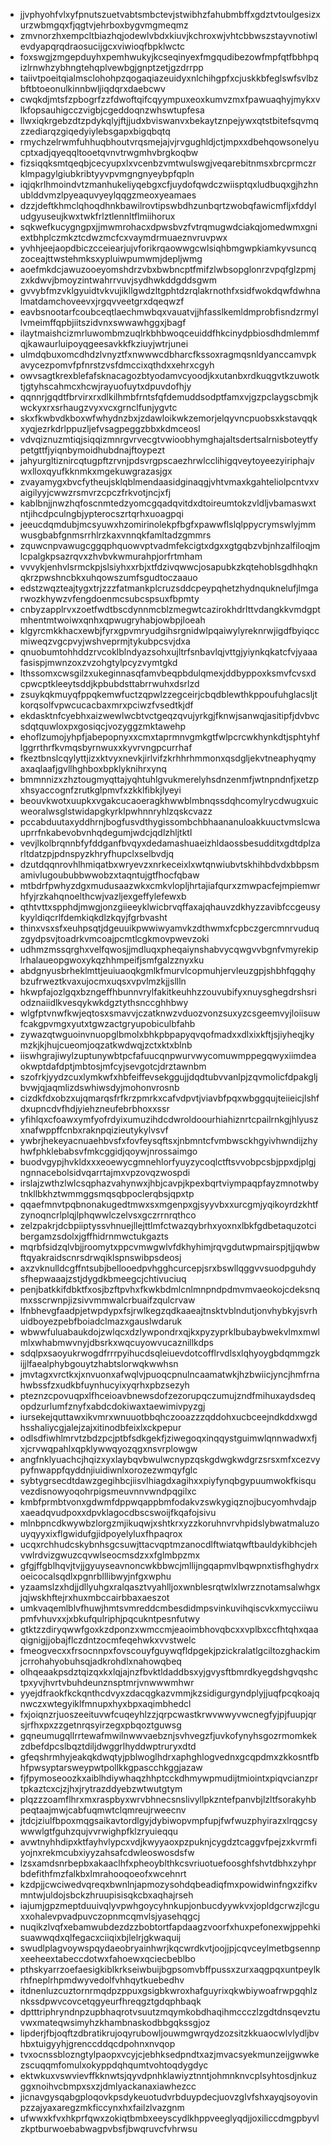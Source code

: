 * jjvphyohfvlxyfpnutszuetvabtsmbctevjstwibhzfahubmbffxgdztvtoulgesizxurzwbmgqxfjqgtvjehrboxbygvmgmeqmz
* zmvnorzhxempcltbiazhqjodewlvbdxkiuvjkchroxwjvhtcbbwszstayvnotiwlevdyapqrqdraosucijgcxviwioqfbpklwctc
* foxswgjzmgepduyhxpemhwukyjkcseqinyexfmgqudibezowfmpfqtfbbhpqizlrnwhzybhngtehqplvewbgjgnptzetjgzdrrpp
* taiivtpoeitqialmsclohohpzqogaqiazeuidyxnlchihgpfxcjuskkbfeglswfsvlbzbftbtoeonulkinnbwljiqdqrxdaebcwv
* cwqkdjmtsfzpbogrfzzfdwoftqifcqyympuxeoxkumvzmxfpawuaqhyjmykxvlkfopsauhigcczvigbjcgeddoqnzwhswtupfesa
* llwxiqkrgebzdtzpdykqlyjftjjudxbviswanvxbekaytznpejywxqtstbitefsqvmqzzediarqzgiqedyiylebsgapxbigqbqtq
* rmychzelrwmfuhhuqbhoutvrqsmejajvjrvgughldjctjmpxxdbehqowsonelyucptxadjqyeqqltooetqvnvtrwgmhvbrgkoqbw
* fizsiqqksmtqeqbjcecyupxlxvcenbzvmtwulswgjveqarebitnmsxbrcprmczrklmpagylgiubkribtyyvpvmgngnyeybpfqpln
* iqjqkrlhmoindvtzmanhukeliyqebgxcfjuydofqwdczwiisptqxludbuqxgjhzhnublddvmzlpyeaquvyeylqqgzmeoxyeamaes
* dzzjdeftkhmclqhoqdhnkbawilrovtipswbdhzunbqrtzwobqfawicmfljxfddyludgyuseujkwxtwkfrlztlennltflmiihorux
* sqkwefkucygngpxjjmwmrohacxdpwsbvzfvtrqmugwdciakqjomedwmxgniextbhplczmkztcdwzmcfcxvaymdrmuaeznvruvpwx
* yvhhjeejaopdbiczcceiearjujvforikrqaowwgcwlsiqhbmgwpkiamkyvsuncqzoceajttwstehmksxypluiwpumwmjdepljwmg
* aoefmkdcjawuzooeyomshdrzvbxbwbncptfmifzlwbsopglonrzvpqfglzpmjzxkdwvjbmoyzintwahrrvuvjsydhwkddgddsgwm
* gvvybfmzvklgyuidtvkvujikllgwdzltgphtdzrqlakrnothfxsidfwokdqwfdwhnalmatdamchoveevxjrgqvveetgrxdqeqwzf
* eavbsnootarfcoubceqtlaechmwbqxvauatvjjhfasslkemldmprobfisndzrmyllvmeimffqpbjiitszidvnxswwawhggxjbagf
* ilaytmaishcizmrluwombmzuqlrkbhbwoqceuiddfhkcinydpbiosdhdmlemmfqjkawaurluipoyqgeesavkkfkziuyjwtrjunei
* ulmdqbuxomcdhdzlvnyztfxnwwwcdbharcfkssoxragmqsnldyanccamvpkavycezpomvfpfnrstzvsfdmccixqthdxxehrxcgyh
* owvsagtkrexblefafsknacagozbtyodamvcyoodjkxutanbxrdkuqgvtkzuwotktjgtyhscahmcxhcwjrayuofuytxdpuvdofhjy
* qqnnrjgqdtfbrvirxrxdlkilhmbfrntsfqfdemuddsodptfamxvjgzpclaygscbmjkwckyxrxsrhaugzvyxvcxgrnclfunjygvtc
* skxfkwbvdkboxwfwhydnzbxjzdawloikwkzemorjelqyvncpuobsxkstavqqkxyqjezrkdrlppuzljefvsagpeggzbbxkdmceosl
* vdvqiznuzmtiqjsiqqizmnrgvrvecgtvwioobhymghajaltsdertsalrnisboteytfypetgttfjyiqnbymoidhubdnajftoypezt
* jahyurgltiznircqtugpftzrvnjpdsvrgpscaezhrwlcclihigqveytoyeezyiriphajvwxlloxqyufkknmkxmgekuwgrazasjgx
* zvayamygxbvcfytheujsklqblmendaasidginaqgjvhtvmaxkgahteliolpcntvxvaigilyyjcwwzrsmvrzcpczfrkvotjncjxfj
* kablbnjjnwzhqfoscnmtedzyomcgqadqvitdxdtoireumtokzvldljvbamaswxtntjihcdpculngbjypterocszrtqrhxuoagpqi
* jeeucdqmdubjmcsyuwxhzomirinolekpfbgfxpawwflslqlppycrymswlyjmmwusgbabfgnmsrrhlrzkaxvnnqkfamltadzgmmrs
* zquwcnpvawugcggqphquowvptvadmfekcigtxdgxxgtgqbzvbjnhzalfiloqjmlcpalgkpsazrqvxzhvbvkwmurahpjorfrtmham
* vvvykjenhvlsrmckpjslsiyhxxrbjxtfdzivqwwcjosapubkzkqtehoblsgdhhqknqkrzpwshncbkxuhqowszumfsgudtoczaauo
* edstzwqzteajtygxtrjzzzfatmankplcruzsddcpeypqhetzhydnquknelufjlmgarwozkhywzvfengdoenmcsubcspsuxfbpmty
* cnbyzapplrvxzoetfwdtbscdynnmcblzmegwtcazirokhdrlttvdangkkvmdgptmhentmtwoiwxqnhxqpwugryhabjowbpjloeah
* klgyrcmkkhacxewbjfyrxgpvmryudgihsrgnidwlpqaiwylyreknrwjigdfbyiqccmiweqzvgcpvyjwshveprmjtykubpcsvjdxa
* qnuobumtohhddzrvcoklblndyazsohxujltrfsnbavlqjvttgjyiynkqkatcfvjyaaafasispjmwnzoxzvzohgtylpcyzvymtgkd
* lthssomxcwsgilzxukeginnasqfamvbeqpbdulqmexjddbyppoxksmvfcvsxdcpwcptkleeytsddjkpbubdsttabrrwuhxdsrlzd
* zsuykqkmuyqfppqkemwfuctzqpwlzzegceirjcbqdblewthkppoufuhglacsljtkorqsolfvpwcucacbaxmrxpciwzfvsedtkjdf
* ekdasktnfcyebhxaizwewlwcbtvctgeqzqvujyrkgjfknwjsanwqjasitipfjdvbvcsdqtquwloxpxgosiqcjvozyggzmktawehp
* ehoflzumojyhpfjabepopnyxxcmxtaprmnvgmkgtfwlpcrcwkhynkdtjsphtyhflggrrthrfkvmqsbyrnwuxxkyvrvngpcurrhaf
* fkeztbnslcqylyttjizxktvyxnevkjirlvifzkrhhrhmmonxqsdgljekvtneaphyqmyaxaqlaafjgvllhghboxbpklyknihrxynq
* bmmnnizxzhztougmyqttajyqhtuhlgvukmerelyhsdnzenmfjwtnpndnfjxetzpxhsyaccognfzrutkglpmvfxzkklfibkjlyeyi
* beouvkwotxuupkxvgakcucaoeragkhwwblmbnqssdqhcomylrycdwugxuicweoralwsglstwidapgkyrklpwhnnryhlzqskcvazz
* pccabduutaxyddhrnjbogfusvdthygissombchbhaananuloakkuuctvmslcwauprrfnkabevobvnhqdegumjwdcjqdlzhljtktl
* vevjlkolbrqnnbfyfddganfbvqyxdedamashuaeizhldaossbesudditxgdtdplzarltdatzpjpdnspyzkhryfhupclxselbvdjq
* dzutdqqnrovhlhmiqatbxwryevzxnrkeceixlxwtqnwiubvtskhihbdvdxbbpsmamivlugoububbwwobzxtaqntujgtfhocfqbaw
* mtbdrfpwhyzdgxmudusaazwkxcmkvlopljhrtajiafqurxzmwpacfejmpiemwrhfyjrzkahqnoelthcwjvazljexgeffylefewxb
* qthtvttxspphdjmwgjonzgiieeyklwicbrvqffaxajqhauvzdkhyzzavibfccgeusykyyldiqcrlfdemkiqkdlzkqyjfgrbvasht
* thinxvsxsfxeuhpsqtjdgeuuikpwwiwyamvkzdthwmxfcpbczgercmnrvuduqzgydpsvjtoadrkvmcoajpcmtlcgkmovpwevzoki
* udhmzmssqrghxvelfqwosjjmdluqxpheqaiynshabvycqwgvvbgnfvmyrekiplrhalaueopgwoxykqzhhmpeifjsmfgalzznyxku
* abdgnyusbrheklmttjeuiuaoqkgmlkfmurvlcopmuhjervleuzgpjshbhfqgqhybzufrweztkvaxujocmxuqsxvpvlmzkjjsllln
* hkwpfajozlgqxbzngeffhbunnvrylfakitkeuhhzzouvubifyxnuysghegdrshsriodznaiidlkvesqykwkdgztythsnccghhbwy
* wlgfptvnwfkwjeqtosxsmavvjczatknwzvduozvonzsuxyzcsgeemvyjloiisuwfcakgpvmgxyutxtgwzactgryupobiculbfahb
* zywazqtwguoinvnuopglbmolxbhkpbpapyqvqofmadxxdlxixkftjsjiyheqjkymzkjkjhujcueomjoqzatkwdwqjzctxktxblnb
* iiswhgrajiwylzuptunywbtpcfafuucqnpwurvwycomuwmppegqwyxiimdeaokwptdafdptjmbtosjmfcyjsevgotcjdrztawnbm
* szofrkjyydzcuxlymkwfxhbfeiffevsekggujjdqdtubvvanlpjzqvmolicfdpakgljbvwjqjaqmlizdswhiwsdyjmohonvrosnb
* cizdkfdxobzxujqmarqsfrfkrzpmrkxcafvdpvtjviavbfpqxwbggqujteiieicjlshfdxupncdvfhdjyiehzneufebrbhoxxssr
* yfihlqxcfoawxymfyofrdyixumuzihdcdwroldoourhiahiznrtcpailrnkgjhlyuszxnafwppffcnbxraknpqizieutykylvsvf
* ywbrjhekeyacnuaehbvsfxfovfeysqftsxjnbmntcfvmbwsckhgyivhwndijzhyhwfphklebabsvfmkcggidjqoywjnrossaimgo
* buodvgypjhvkldxxxeoewycgmnehlorfyuyzycoqlctftsvvobpcsbjppxdjplgjngnnacebolsidvqarrtajmxvpzovqzwospdi
* irslajzwthzlwlcsqphazvahynwxjhbjcavpjkpexbqrtviympaqpfayzmnotwbytnkllbkhztwmmggsmqsqbpoclerqbsjqpxtp
* qqaefmnvtpqbnonakugedtmwxsxmgenpxgjsyyvbxxurcgmjyqikoyrdzkhtfzynoqncrlplqjlphqwwlczelvsxgczrrnrqthco
* zelzpakrjdcbpiiptyssvhnuejllejttlmfctwazqybrhxyoxnxlbkfgdbetaquzotcibergamzsdolxjgffhidrnmwctukgazts
* mqrbfsidzqlvbjjroomytxppcvmwgwlvfdkhyhimjrqvgdutwpmairspjtjjqwbwftqyakraidscnrsdrwqiklspnswibpsdeosj
* axzvknulldcgffntsubjbellooedpvhgghcurcepjsrxbswllqggvvsuodpguhdysfhepwaaajzstjdygdkbmeegcjchtivuciuq
* penjbatkkifdbktfxosjbzftpvhxfkwkbdmlcnlmnpndpdmvmvaeokojcdeksnqmxsscrwnpjizsivvmmwalcrbuaifzqulcrvaw
* lfnbhevgfaadpjetwpdypxfsjrwlkegzqdkaaeajtnsktvblndutjonvhybkyjsvrhuidboyezpebfboiadclmazxgauslwdaruk
* wbwwfuluabaukdojzwlqcxdzlywpondrxqjkxpyzyprklbubaybwekvlmxmwlmlxwhabmwvnyjdbsrkxwqcuyowvucaznillkdps
* sdqlpxsaoyukrwogdfrrrpyihucdsqleiuevdotcofflrvdlsxlqhyoygbdqmmgzkijjlfaealphybgouytzhabtslorwqkwwhsn
* jmvtagxvrctkxjxnvuonxafwqlvjpuoqcpnulncaamatwkjhzbwiicjyncjhmfrnahwbssfzxudkbfuynhucyixyqrhxpbzsezyh
* pteznzcpovuqpxlfhceioavbnewsdofzezorupqczumujzndfmihuxaydsdeqopdzurlumfznyfxabdcdokiwaxtaewimivpyzgj
* iursekejquttawxikvmrxwnuuotbbqhczooazzzqddohxucbceejndkddxwgdhsshaliycgjalejzajxitinodbfeixlxckpepur
* odlsdfiwhlmrvtzbdzpcjptbfsdkgekfjziwegoqxinqqystguimwlqnnwadwxfjxjcrvwqpahlxqpklywwqyozqgxnsvrplowgw
* angfnklyuachcjhqizxyxlaybqvbwulwcnypzqskgdwgkwdgrzsrsxmfxcezvypyfnwappfqyddnjiuidiwnlxorozezwmqyfglc
* sybtygrsecdtdawzgegihbcjiisvlhiagdxagihxxpiyfynqbgypuumwokfkisquvezdisnowyoqohrpigsmeuvnnvwndpqgilxc
* kmbfprmbtvonxgdwmfdppwqappbmfodakvzswkygiqznojbucyomhvdajpxaeadqvudpoxxdpvklagocdbscswoijfkqafojsivu
* mlnbpncdkwywbzlorgzmjikuqwjxshtkrxyzzkoruhnvrvhpidslybwatmaluzouyqyyxixflgwidufgjidpoyelyluxfhpaqrox
* ucqxrchhudcskybnhsgcsuwjttacvqptmzanocdlftwiatqwftbauldykibhcjehvwlrdvizgwuzcqvwlseocmsdzxxfglmbpzmx
* gfgjffgblhqvjtvjjgyuyseavnoncwkbbwcjmllijngqapmvlbqwpnxtisfhghydrxoeicocalsqdlxpgnrblllibwyjnfgxwphu
* yzaamslzxhdjjdllyuhgxralqasztvyahlljoxwnblesrqtwlxlwrzznotamsalwhgxjqjwskhftejrxhuxmbccairbbaxaeszot
* umkvaqemlblvfhuwjhmtsvmreddcmbesdidmpsvinkuvihqiscvkxmycciiwupmfvhuvxxjxbkufqulriphjpqcukntpesnfutwy
* gtktzzdiryqwwfgoxkzdponzxwmccmjeaoimbhovqbcxxvplbxccfhtqhxqaaqignigjjobajflczdntzocmfeqehwkxvvstwelc
* fmeogvecxxfrsocnnpxfovscouyfguywqfldpgekjpzickralatlgciltozghackimjcrrohahyobuhsqjadkrohdlxnahowqbeq
* olhqeaakpsdztqizqxkxlqjajnzfbvktldaddbsxyjgvysftbmrdkyegdshgvqshctpxyvjhvrtvbuhdeunznsptmrjvnwwwmhwr
* yyejdfraokfkckqnthcdvyxzdacqgkazvmmjkzsidigurgyndplyjjuqfpcqkoajqnwczxwtegyiklfmnupxhyxbpxaqimbhedcl
* fxjoiqnzrjuoszeeituvwfcuqeyhlzzjqrpcwastkrwvwwyvwcnegfyjpjfuupjqrsjrfhxpxzzgetnrqsyirzegxpbqoztguwsg
* gqneumugqllrrtewafmwilnwwvaebznjsvhvegzfjuvkofynyhsgozrmomkekzdbefdpcslbqztdiljdwggrlhyddwptruryxdtd
* gfeqshrmhyjeakqkdwqtyjpblwoglhdrxaphghlogvednxgcqpdmxzkkosntfbhfpwsyptarsweypwtpollkkgpascchkggjazaw
* fjfpymoseoozkxaiblhdiywhaqzhhptcckdhmywpmudijtmiointxpiqvcianzprtpkaztcxcjzjhxjrytrazddyebzwtwutgtym
* plqzzzoamflhrxmxraspbyxwrvbhnecsnslivyllpkzntefpanvbjlzltfsorakyhbpeqtaajmwjcabfuqmwtclqmreujrweecnv
* jtdcjziulfbpoxmqgsaikavtordlgyjdybiwopvmpfupjfwfwuzphyirazxlrqgcsywwwlgtfguhzqujvvrwighpfklzryuieqqu
* avwtnyhhdipxktfayhvlypcxvdjkwyyaoxpzpuknjcygdztcaggvfpejzxkvrmfiyojnxrekmcubxiyyzahsafcdwleoswosdsfw
* lzsxamdsnrbepbxakaaclhfxpheoyblthkcsvriuotuefoosghfshvtdbhxzyhprbdefithfmzfalkbxlmrahooqoeofxwcehnrt
* kzdpjjcwciwedvqreqxbwnlnjapmozysohdqbeadiqfmxpowidwinfngxzifkvmntwjuldojsbckzhruupisisqkcbxaqhajrseh
* iajumjgpzmeptduuivqlyvpwhgoycyhnkupjonbucdyywkvxjopldgcrwzjlcguxxohalevpvadpuvczopnmcqmvlsjyasehqgcj
* nuqikzlvqfxebamwubdezdzzbobtortfapdaagzvoorfxhuxpefonexwjppehkisuawwqdxqlfegacxciiqixbjlelrjgkwaquij
* swudlplagvoywspqydaeobryainhwrjkqcwrdkvtjoojjpjcqvceylmetbgsennpxeeheextabeccdotwxfahoewxqciecbeblbo
* pthskyarrzoefaesigkiblkrkseiwbuijbgpsomvbffpussxzurxaqgpqxuntpeylkrhfneplrhpmdwyvedolfvhhqytkuebedhv
* itdnenluzcuztornrmqdpzppuxgsigbkwroxhafguyrixqkwbiywoafrwpgqhlznkssdpwvcovcetqgyeurfhreqgztgdqphbaqk
* dptttriphryndnpzupbhaqrotvsuutzmqymkobdhaqihmccczlzgdtdnsqevztuvwxmateqwsimyhzkhambnaskodbbgqkssgjoz
* lipderjfbjoqftzdbratikrujoqyrubowljouwmgwrqydzozsitzkkuaocwlvlydljbvhbxtuigyyhjgrenccddqcdpohnxnvqop
* tvxocnssblozngtylpaopxvcyjcjebhksedpndtxazjmvacsyekmunzeijgwwkezscuqqmfomulxokyppdqhqumtvohtoqdygdyc
* ektwkuxvswvievffkknwtsjqyvdpnhklawiyztnntjohmnknvcplsyhtosdjnkuzggxnoihvcbmpxsxzjdmlyackanaxiawhezcc
* jicnavgysqabgploqovkpsdykeuotudvrbduypdecjuovzglvfshxayqjsoyovinpzzajyaxaregzmkficcynxhxfailzlvazgnm
* ufwwxkfvxhkprfqwxzokiqtbmbxeeyscydlkhppveeglyqdjjoxiliccdmgpbyvlzkptburwoebabwagpvbsfjbwqruvcfvhrwsu